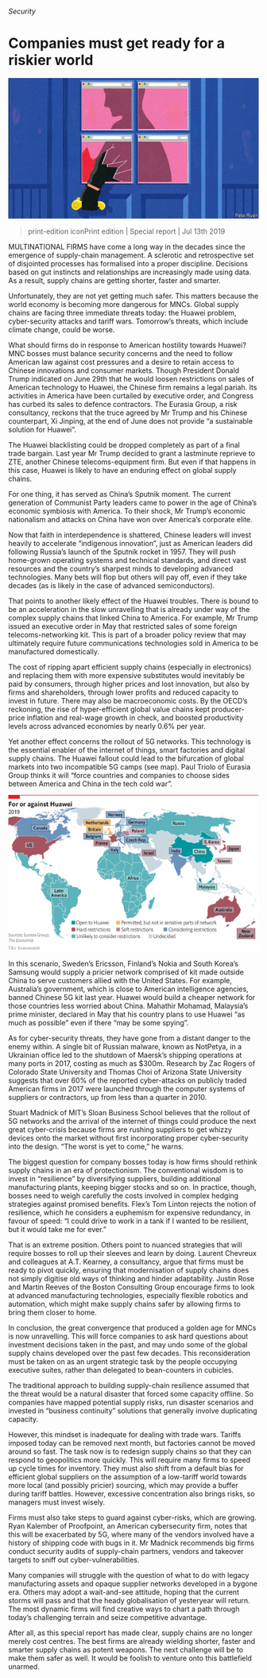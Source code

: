 ###### Security

# Companies must get ready for a riskier world 

![image](images/20190713_SRD005_0.jpg) 

> print-edition iconPrint edition | Special report | Jul 13th 2019 

MULTINATIONAL FIRMS have come a long way in the decades since the emergence of supply-chain management. A sclerotic and retrospective set of disjointed processes has formalised into a proper discipline. Decisions based on gut instincts and relationships are increasingly made using data. As a result, supply chains are getting shorter, faster and smarter. 

Unfortunately, they are not yet getting much safer. This matters because the world economy is becoming more dangerous for MNCs. Global supply chains are facing three immediate threats today: the Huawei problem, cyber-security attacks and tariff wars. Tomorrow’s threats, which include climate change, could be worse. 

What should firms do in response to American hostility towards Huawei? MNC bosses must balance security concerns and the need to follow American law against cost pressures and a desire to retain access to Chinese innovations and consumer markets. Though President Donald Trump indicated on June 29th that he would loosen restrictions on sales of American technology to Huawei, the Chinese firm remains a legal pariah. Its activities in America have been curtailed by executive order, and Congress has curbed its sales to defence contractors. The Eurasia Group, a risk consultancy, reckons that the truce agreed by Mr Trump and his Chinese counterpart, Xi Jinping, at the end of June does not provide “a sustainable solution for Huawei”. 

The Huawei blacklisting could be dropped completely as part of a final trade bargain. Last year Mr Trump decided to grant a lastminute reprieve to ZTE, another Chinese telecoms-equipment firm. But even if that happens in this case, Huawei is likely to have an enduring effect on global supply chains. 

For one thing, it has served as China’s Sputnik moment. The current generation of Communist Party leaders came to power in the age of China’s economic symbiosis with America. To their shock, Mr Trump’s economic nationalism and attacks on China have won over America’s corporate elite. 

Now that faith in interdependence is shattered, Chinese leaders will invest heavily to accelerate “indigenous innovation”, just as American leaders did following Russia’s launch of the Sputnik rocket in 1957. They will push home-grown operating systems and technical standards, and direct vast resources and the country’s sharpest minds to developing advanced technologies. Many bets will flop but others will pay off, even if they take decades (as is likely in the case of advanced semiconductors). 

That points to another likely effect of the Huawei troubles. There is bound to be an acceleration in the slow unravelling that is already under way of the complex supply chains that linked China to America. For example, Mr Trump issued an executive order in May that restricted sales of some foreign telecoms-networking kit. This is part of a broader policy review that may ultimately require future communications technologies sold in America to be manufactured domestically. 

The cost of ripping apart efficient supply chains (especially in electronics) and replacing them with more expensive substitutes would inevitably be paid by consumers, through higher prices and lost innovation, but also by firms and shareholders, through lower profits and reduced capacity to invest in future. There may also be macroeconomic costs. By the OECD’s reckoning, the rise of hyper-efficient global value chains kept producer-price inflation and real-wage growth in check, and boosted productivity levels across advanced economies by nearly 0.6% per year. 

Yet another effect concerns the rollout of 5G networks. This technology is the essential enabler of the internet of things, smart factories and digital supply chains. The Huawei fallout could lead to the bifurcation of global markets into two incompatible 5G camps (see map). Paul Triolo of Eurasia Group thinks it will “force countries and companies to choose sides between America and China in the tech cold war”. 

![image](images/20190713_SRM917.png) 

In this scenario, Sweden’s Ericsson, Finland’s Nokia and South Korea’s Samsung would supply a pricier network comprised of kit made outside China to serve customers allied with the United States. For example, Australia’s government, which is close to American intelligence agencies, banned Chinese 5G kit last year. Huawei would build a cheaper network for those countries less worried about China. Mahathir Mohamad, Malaysia’s prime minister, declared in May that his country plans to use Huawei “as much as possible” even if there “may be some spying”. 

As for cyber-security threats, they have gone from a distant danger to the enemy within. A single bit of Russian malware, known as NotPetya, in a Ukrainian office led to the shutdown of Maersk’s shipping operations at many ports in 2017, costing as much as $300m. Research by Zac Rogers of Colorado State University and Thomas Choi of Arizona State University suggests that over 60% of the reported cyber-attacks on publicly traded American firms in 2017 were launched through the computer systems of suppliers or contractors, up from less than a quarter in 2010. 

Stuart Madnick of MIT’s Sloan Business School believes that the rollout of 5G networks and the arrival of the internet of things could produce the next great cyber-crisis because firms are rushing suppliers to get whizzy devices onto the market without first incorporating proper cyber-security into the design. “The worst is yet to come,” he warns. 

The biggest question for company bosses today is how firms should rethink supply chains in an era of protectionism. The conventional wisdom is to invest in “resilience” by diversifying suppliers, building additional manufacturing plants, keeping bigger stocks and so on. In practice, though, bosses need to weigh carefully the costs involved in complex hedging strategies against promised benefits. Flex’s Tom Linton rejects the notion of resilience, which he considers a euphemism for expensive redundancy, in favour of speed: “I could drive to work in a tank if I wanted to be resilient, but it would take me for ever.” 

That is an extreme position. Others point to nuanced strategies that will require bosses to roll up their sleeves and learn by doing. Laurent Chevreux and colleagues at A.T. Kearney, a consultancy, argue that firms must be ready to pivot quickly, ensuring that modernisation of supply chains does not simply digitise old ways of thinking and hinder adaptability. Justin Rose and Martin Reeves of the Boston Consulting Group encourage firms to look at advanced manufacturing technologies, especially flexible robotics and automation, which might make supply chains safer by allowing firms to bring them closer to home. 

In conclusion, the great convergence that produced a golden age for MNCs is now unravelling. This will force companies to ask hard questions about investment decisions taken in the past, and may undo some of the global supply chains developed over the past few decades. This reconsideration must be taken on as an urgent strategic task by the people occupying executive suites, rather than delegated to bean-counters in cubicles. 

The traditional approach to building supply-chain resilience assumed that the threat would be a natural disaster that forced some capacity offline. So companies have mapped potential supply risks, run disaster scenarios and invested in “business continuity” solutions that generally involve duplicating capacity. 

However, this mindset is inadequate for dealing with trade wars. Tariffs imposed today can be removed next month, but factories cannot be moved around so fast. The task now is to redesign supply chains so that they can respond to geopolitics more quickly. This will require many firms to speed up cycle times for inventory. They must also shift from a default bias for efficient global suppliers on the assumption of a low-tariff world towards more local (and possibly pricier) sourcing, which may provide a buffer during tariff battles. However, excessive concentration also brings risks, so managers must invest wisely. 

Firms must also take steps to guard against cyber-risks, which are growing. Ryan Kalember of Proofpoint, an American cybersecurity firm, notes that this will be exacerbated by 5G, where many of the vendors involved have a history of shipping code with bugs in it. Mr Madnick recommends big firms conduct security audits of supply-chain partners, vendors and takeover targets to sniff out cyber-vulnerabilities. 

Many companies will struggle with the question of what to do with legacy manufacturing assets and opaque supplier networks developed in a bygone era. Others may adopt a wait-and-see attitude, hoping that the current storms will pass and that the heady globalisation of yesteryear will return. The most dynamic firms will find creative ways to chart a path through today’s challenging terrain and seize competitive advantage. 

After all, as this special report has made clear, supply chains are no longer merely cost centres. The best firms are already wielding shorter, faster and smarter supply chains as potent weapons. The next challenge will be to make them safer as well. It would be foolish to venture onto this battlefield unarmed. 


